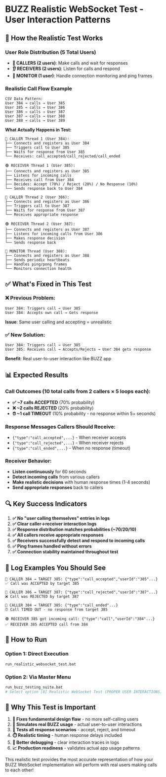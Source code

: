 # BUZZ Realistic WebSocket Test - User Interaction Patterns

## 🎯 How the Realistic Test Works

### **User Role Distribution (5 Total Users)**
- **👥 CALLERS (2 users)**: Make calls and wait for responses
- **👂 RECEIVERS (2 users)**: Listen for calls and respond
- **📡 MONITOR (1 user)**: Handle connection monitoring and ping frames

### **Realistic Call Flow Example**

```
CSV Data Pattern:
User 384 → calls → User 385
User 385 → calls → User 386  
User 386 → calls → User 387
User 387 → calls → User 388
User 388 → calls → User 389
```

**What Actually Happens in Test:**

```
🔵 CALLER Thread 1 (User 384):
├── Connects and registers as User 384
├── Triggers call to User 385
├── Waits for response from User 385
└── Receives: call_accepted/call_rejected/call_ended

🟢 RECEIVER Thread 1 (User 385):  
├── Connects and registers as User 385
├── Listens for incoming calls
├── Receives call from User 384
├── Decides: Accept (70%) / Reject (20%) / No Response (10%)
└── Sends response back to User 384

🔵 CALLER Thread 2 (User 386):
├── Connects and registers as User 386  
├── Triggers call to User 387
├── Waits for response from User 387
└── Receives appropriate response

🟢 RECEIVER Thread 2 (User 387):
├── Connects and registers as User 387
├── Listens for incoming calls from User 386
├── Makes response decision
└── Sends response back

📡 MONITOR Thread (User 388):
├── Connects and registers as User 388
├── Sends periodic heartbeats
├── Handles ping/pong frames
└── Monitors connection health
```

## ✅ **What's Fixed in This Test**

### **❌ Previous Problem:**
```
User 384: Triggers call → User 385
User 384: Accepts own call → Gets response
```
**Issue**: Same user calling and accepting = unrealistic

### **✅ New Solution:**
```  
User 384: Triggers call → User 385
User 385: Receives call → Accepts/Rejects → User 384 gets response
```
**Benefit**: Real user-to-user interaction like BUZZ app

## 📊 **Expected Results**

### **Call Outcomes (10 total calls from 2 callers × 5 loops each):**
- **✅ ~7 calls ACCEPTED** (70% probability)
- **❌ ~2 calls REJECTED** (20% probability)  
- **⏰ ~1 call TIMEOUT** (10% probability - no response within 5+ seconds)

### **Response Messages Callers Should Receive:**
- `{"type":"call_accepted",...}` - When receiver accepts
- `{"type":"call_rejected",...}` - When receiver rejects  
- `{"type":"call_ended",...}` - When no response (timeout)

### **Receiver Behavior:**
- **Listen continuously** for 60 seconds
- **Detect incoming calls** from various callers
- **Make realistic decisions** with human response times (1-4 seconds)
- **Send appropriate responses** back to callers

## 🔍 **Key Success Indicators**

1. **✅ No "user calling themselves" entries in logs**
2. **✅ Clear caller→receiver interaction logs**  
3. **✅ Response distribution matches probabilities (~70/20/10)**
4. **✅ All callers receive appropriate responses**
5. **✅ Receivers successfully detect and respond to incoming calls**
6. **✅ Ping frames handled without errors**
7. **✅ Connection stability maintained throughout test**

## 📝 **Log Examples You Should See**

```
🔵 CALLER 384 → TARGET 385: {"type":"call_accepted","userId":"385"...}
✅ Call was ACCEPTED by target 385

🔵 CALLER 386 → TARGET 387: {"type":"call_rejected","userId":"387"...}  
❌ Call was REJECTED by target 387

🔵 CALLER 384 → TARGET 385: {"type":"call_ended"...}
⏰ Call TIMED OUT - no response from target 385

🟢 RECEIVER 385 got incoming call: {"type":"call","userId":"384"...}
✅ RECEIVER 385 ACCEPTED call from 384
```

## 🚀 **How to Run**

### **Option 1: Direct Execution**
```bash
run_realistic_websocket_test.bat
```

### **Option 2: Via Master Menu**
```bash
run_buzz_testing_suite.bat
# Select option [8] Realistic WebSocket Test (PROPER USER INTERACTIONS)
```

## 🎯 **Why This Test is Important**

1. **🔧 Fixes fundamental design flaw** - no more self-calling users
2. **📱 Simulates real BUZZ usage** - actual user-to-user interactions
3. **🎲 Tests all response scenarios** - accept, reject, and timeout
4. **⏱️ Realistic timing** - human response delays included
5. **🐛 Better debugging** - clear interaction traces in logs
6. **📈 Production readiness** - validates actual app usage patterns

This realistic test provides the most accurate representation of how your BUZZ WebSocket implementation will perform with real users making calls to each other!
